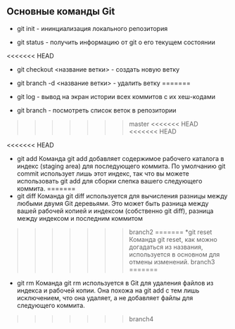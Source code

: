 ## Основные команды Git


* git init - ининциализация локального репозитория

* git status - получить информацию от git о его текущем состоянии

<<<<<<< HEAD
* git checkout <название ветки> - создать новую ветку

* git branch -d <название ветки> - удалить ветку
=======
* git log - вывод на экран истории всех коммитов с их хеш-кодами

* git branch - посмотреть список веток в репозитории
>>>>>>> master
<<<<<<< HEAD
<<<<<<< HEAD

<<<<<<< HEAD
* git add
Команда git add добавляет содержимое рабочего каталога в индекс (staging area) для последующего коммита. По умолчанию git commit использует лишь этот индекс, так что вы можете использовать git add для сборки слепка вашего следующего коммита.
=======
* git diff
Команда git diff используется для вычисления разницы между любыми двумя Git деревьями. Это может быть разница между вашей рабочей копией и индексом (собственно git diff), разница между индексом и последним коммитом
>>>>>>> branch2
=======
*git reset
Команда git reset, как можно догадаться из названия, используется в основном для отмены изменений.
>>>>>>> branch3
=======
* git rm
Команда git rm используется в Git для удаления файлов из индекса и рабочей копии. Она похожа на git add с тем лишь исключением, что она удаляет, а не добавляет файлы для следующего коммита.
>>>>>>> branch4
